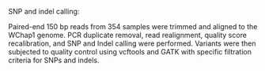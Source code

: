 SNP and indel calling:

Paired-end 150 bp reads from 354 samples were trimmed and aligned to the WChap1 genome. PCR duplicate removal, read realignment, quality score recalibration, and SNP and Indel calling were performed. Variants were then subjected to quality control using vcftools and GATK with specific filtration criteria for SNPs and indels.
